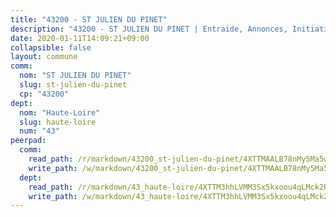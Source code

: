 ```yaml
---
title: "43200 - ST JULIEN DU PINET"
description: "43200 - ST JULIEN DU PINET | Entraide, Annonces, Initiatives"
date: 2020-01-11T14:09:21+09:00
collapsible: false
layout: commune
comm:
  nom: "ST JULIEN DU PINET"
  slug: st-julien-du-pinet
  cp: "43200"
dept:
  nom: "Haute-Loire"
  slug: haute-loire
  num: "43"
peerpad:
  comm:
    read_path: /r/markdown/43200_st-julien-du-pinet/4XTTMAALB78nMy5Ma5wbKKTNAXBXqfvaKJbLfLDx9S9Bszb4K
    write_path: /w/markdown/43200_st-julien-du-pinet/4XTTMAALB78nMy5Ma5wbKKTNAXBXqfvaKJbLfLDx9S9Bszb4K-K3TgUAWCMT4A9oZ7MVpKQXKgNrnpAXemyZKiq4jgFhSH77EWGxBQHqQyhDNN2T16RWkt4SVhiAhtGwkLEXz5sSC8r1ScasMhCQqnC8nNapeFB529Gji7WmSDR4XiPU2TDVNEZN2s
  dept:
    read_path: /r/markdown/43_haute-loire/4XTTM3hhLVMM3Sx5kxoou4qLMck2RjGiJF8bjxPuKy3VyRdWX
    write_path: /w/markdown/43_haute-loire/4XTTM3hhLVMM3Sx5kxoou4qLMck2RjGiJF8bjxPuKy3VyRdWX-K3TgTnndWXCUw13Pw3gJoEo9qHUCGXZ4frH2coLZWWDcoWKo22cU2VNENpi117F5bi6bu3WHMPd2VTrETU2R5owQhCBrUQgvCKerk4NqeDhN66egG9mHY8CCfEckbCp9SecEdL6b
---
```


